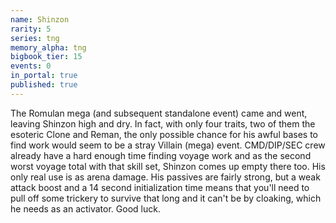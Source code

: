 ```yaml
---
name: Shinzon
rarity: 5
series: tng
memory_alpha: tng
bigbook_tier: 15
events: 0
in_portal: true
published: true
---
```


The Romulan mega (and subsequent standalone event) came and went, leaving Shinzon high and dry. In fact, with only four traits, two of them the esoteric Clone and Reman, the only possible chance for his awful bases to find work would seem to be a stray Villain (mega) event. CMD/DIP/SEC crew already have a hard enough time finding voyage work and as the second worst voyage total with that skill set, Shinzon comes up empty there too. His only real use is as arena damage. His passives are fairly strong, but a weak attack boost and a 14 second initialization time means that you'll need to pull off some trickery to survive that long and it can't be by cloaking, which he needs as an activator. Good luck.
